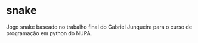 # snake
Jogo snake baseado no trabalho final do Gabriel Junqueira para o curso de programação em python do NUPA.
